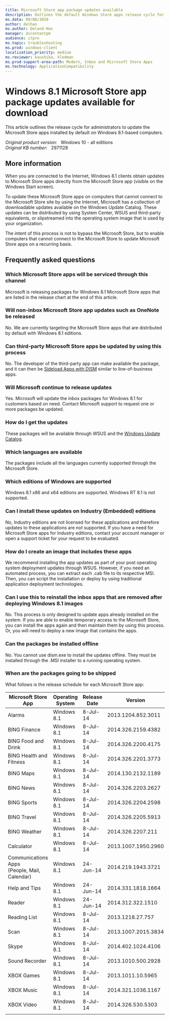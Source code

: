 ```yaml
---
title: Microsoft Store app package updates available
description: Outlines the default Windows Store apps release cycle for administrators.
ms.data: 09/08/2020
author: delhan
ms.author: Deland-Han
manager: dscontentpm
audience: itpro
ms.topic: troubleshooting
ms.prod: windows-client
localization_priority: medium
ms.reviewer: kaushika, kledman
ms.prod-support-area-path: Modern, Inbox and Microsoft Store Apps
ms.technology: ApplicationCompatibility
---
```

# Windows 8.1 Microsoft Store app package updates available for download

This article outlines the release cycle for administrators to update the Microsoft Store apps installed by default on Windows 8.1-based computers.

_Original product version:_ &nbsp; Windows 10 - all editions  
_Original KB number:_ &nbsp; 2971128

## More information

When you are connected to the Internet, Windows 8.1 clients obtain updates to Microsoft Store apps directly from the Microsoft Store app (visible on the Windows Start screen).

To update these Microsoft Store apps on computers that cannot connect to the Microsoft Store site by using the Internet, Microsoft has a collection of downloadable updates available on the Windows Update Catalog. These updates can be distributed by using System Center, WSUS and third-party equivalents, or slipstreamed into the operating system image that is used by your organization.

The intent of this process is not to bypass the Microsoft Store, but to enable computers that cannot connect to the Microsoft Store to update Microsoft Store apps on a recurring basis.

## Frequently asked questions

### Which Microsoft Store apps will be serviced through this channel

Microsoft is releasing packages for Windows 8.1 Microsoft Store apps that are listed in the release chart at the end of this article.

### Will non-inbox Microsoft Store app updates such as OneNote be released

No. We are currently targeting the Microsoft Store apps that are distributed by default with Windows 8.1 editions.

### Can third-party Microsoft Store apps be updated by using this process

No. The developer of the third-party app can make available the package, and it can then be [Sideload Apps with DISM](/previous-versions/windows/it-pro/windows-8.1-and-8/hh852635(v=win.10)) similar to line-of-business apps.

### Will Microsoft continue to release updates

Yes. Microsoft will update the inbox packages for Windows 8.1 for customers based on need. Contact Microsoft support to request one or more packages be updated.

### How do I get the updates

These packages will be available through WSUS and the [Windows Update Catalog](https://www.catalog.update.microsoft.com/Home.aspx).

### Which languages are available

The packages include all the languages currently supported through the Microsoft Store.

### Which editions of Windows are supported

Windows 8.1 x86 and x64 editions are supported. Windows RT 8.1 is not supported.

### Can I install these updates on Industry (Embedded) editions

No, Industry editions are not licensed for these applications and therefore updates to these applications are not supported. If you have a need for Microsoft Store apps for Industry editions, contact your account manager or open a support ticket for your request to be evaluated.

### How do I create an image that includes these apps

We recommend installing the app updates as part of your post operating system deployment updates through WSUS. However, if you need an automated process, you can extract each .cab file to its respective MSI. Then, you can script the installation or deploy by using traditional application deployment technologies.

### Can I use this to reinstall the inbox apps that are removed after deploying Windows 8.1 images

No. This process is only designed to update apps already installed on the system. If you are able to enable temporary access to the Microsoft Store, you can install the apps again and then maintain them by using this process. Or, you will need to deploy a new image that contains the apps.

### Can the packages be installed offline

No. You cannot use dism.exe to install the updates offline. They must be installed through the .MSI installer to a running operating system.

### When are the packages going to be shipped

What follows is the release schedule for each Microsoft Store app:

|Microsoft Store App|Operating System|Release Date|Version|KB Number|
|---|---|---|---|---|
|Alarms|Windows 8.1|8-Jul-14|2013.1204.852.3011| [2962197](https://support.microsoft.com/help/2962197) |
|BING Finance|Windows 8.1|8-Jul-14|2014.326.2159.4382| [2962186](https://support.microsoft.com/help/2962186) |
|BING Food and Drink|Windows 8.1|8-Jul-14|2014.326.2200.4175| [2962199](https://support.microsoft.com/help/2962199) |
|BING Health and Fitness|Windows 8.1|8-Jul-14|2014.326.2201.3773| [2962187](https://support.microsoft.com/help/2962187) |
|BING Maps|Windows 8.1|8-Jul-14|2014.130.2132.1189| [2962192](https://support.microsoft.com/help/2962192) |
|BING News|Windows 8.1|8-Jul-14|2014.326.2203.2627| [2962188](https://support.microsoft.com/help/2962188) |
|BING Sports|Windows 8.1|8-Jul-14|2014.326.2204.2598| [2962189](https://support.microsoft.com/help/2962189) |
|BING Travel|Windows 8.1|8-Jul-14|2014.326.2205.5913| [2962190](https://support.microsoft.com/help/2962190) |
|BING Weather|Windows 8.1|8-Jul-14|2014.326.2207.211| [2962191](https://support.microsoft.com/help/2962191) |
|Calculator|Windows 8.1|8-Jul-14|2013.1007.1950.2960| [2962196](https://support.microsoft.com/help/2962196) |
|Communications Apps<br/>(People, Mail, Calendar)|Windows 8.1|24-Jun-14|2014.219.1943.3721| [2962182](https://support.microsoft.com/help/2962182) |
|Help and Tips|Windows 8.1|24-Jun-14|2014.331.1818.1664| [2962194](https://support.microsoft.com/help/2962194) |
|Reader|Windows 8.1|24-Jun-14|2014.312.322.1510| [2962193](https://support.microsoft.com/help/2962193) |
|Reading List|Windows 8.1|8-Jul-14|2013.1218.27.757| [2962195](https://support.microsoft.com/help/2962195) |
|Scan|Windows 8.1|8-Jul-14|2013.1007.2015.3834| [2962200](https://support.microsoft.com/help/2962200) |
|Skype|Windows 8.1|8-Jul-14|2014.402.1024.4106| [2962201](https://support.microsoft.com/help/2962201) |
|Sound Recorder|Windows 8.1|8-Jul-14|2013.1010.500.2928| [2962198](https://support.microsoft.com/help/2962198) |
|XBOX Games|Windows 8.1|8-Jul-14|2013.1011.10.5965| [2962183](https://support.microsoft.com/help/2962183) |
|XBOX Music|Windows 8.1|8-Jul-14|2014.321.1036.1167| [2962184](https://support.microsoft.com/help/2962184) |
|XBOX Video|Windows 8.1|8-Jul-14|2014.326.530.5303| [2962185](https://support.microsoft.com/help/2962185) |
||||||
